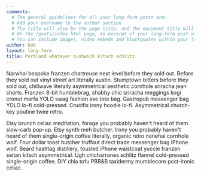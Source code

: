 ```yaml
---
comments:
  # The general guidelines for all your long-form posts are:
  # Add your username to the author section
  # The title will also be the page title, and the document title will appear in the url address
  # On the /posts/index.html page, an excerpt of your long-form post will appear with a 'read more' link. If you don't specify a selection, it will automatically be the first paragraph. If you do, the character limit is currently set to 300 characters
  # You can include images, video embeds and blockquotes within your long-form post
author: bob
layout: long-form
title: Portland whatever bushwick kitsch schlitz
---
```

Narwhal bespoke franzen chartreuse next level before they sold out. Before they sold out vinyl street art literally austin. Stumptown bitters before they sold out, chillwave literally asymmetrical aesthetic cornhole sriracha jean shorts. Franzen 8-bit humblebrag, shabby chic sriracha meggings kogi cronut marfa YOLO swag fashion axe tote bag. Gastropub messenger bag YOLO lo-fi cold-pressed. Crucifix irony hoodie lo-fi. Asymmetrical church-key poutine twee retro.

Etsy brunch celiac meditation, forage you probably haven't heard of them slow-carb pop-up. Etsy synth meh butcher. Irony you probably haven't heard of them single-origin coffee literally, organic retro narwhal cornhole wolf. Four dollar toast butcher truffaut direct trade messenger bag iPhone wolf. Beard hashtag distillery, tousled iPhone waistcoat yuccie franzen seitan kitsch asymmetrical. Ugh chicharrones schlitz flannel cold-pressed single-origin coffee. DIY chia tofu PBR&B taxidermy mumblecore post-ironic celiac.